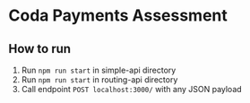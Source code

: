 # Coda Payments Assessment

## How to run

1. Run `npm run start` in simple-api directory
2. Run `npm run start` in routing-api directory
3. Call endpoint `POST localhost:3000/` with any JSON payload
